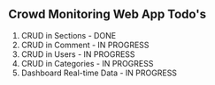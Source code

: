 ## Crowd Monitoring Web App Todo's

1. CRUD in Sections - DONE
2. CRUD in Comment - IN PROGRESS
3. CRUD in Users - IN PROGRESS
4. CRUD in Categories - IN PROGRESS
5. Dashboard Real-time Data - IN PROGRESS